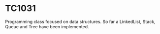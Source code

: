 # TC1031
Programming class focused on data structures. So far a LinkedList, Stack, Queue and Tree have been implemented.
